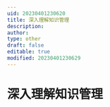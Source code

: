 ```yaml
---
uid: 20230401230620
title: 深入理解知识管理
description: 
author: 
type: other
draft: false
editable: true
modified: 20230401230629
---
```


# 深入理解知识管理